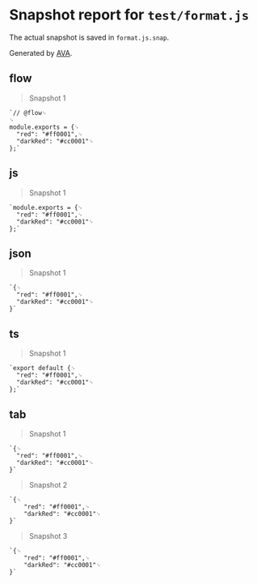 # Snapshot report for `test/format.js`

The actual snapshot is saved in `format.js.snap`.

Generated by [AVA](https://ava.li).

## flow

> Snapshot 1

    `// @flow␊
    ␊
    module.exports = {␊
      "red": "#ff0001",␊
      "darkRed": "#cc0001"␊
    };`

## js

> Snapshot 1

    `module.exports = {␊
      "red": "#ff0001",␊
      "darkRed": "#cc0001"␊
    };`

## json

> Snapshot 1

    `{␊
      "red": "#ff0001",␊
      "darkRed": "#cc0001"␊
    }`

## ts

> Snapshot 1

    `export default {␊
      "red": "#ff0001",␊
      "darkRed": "#cc0001"␊
    };`

## tab

> Snapshot 1

    `{␊
      "red": "#ff0001",␊
      "darkRed": "#cc0001"␊
    }`

> Snapshot 2

    `{␊
        "red": "#ff0001",␊
        "darkRed": "#cc0001"␊
    }`

> Snapshot 3

    `{␊
    	"red": "#ff0001",␊
    	"darkRed": "#cc0001"␊
    }`
